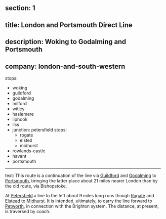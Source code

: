 ﻿section: 1
----
title: London and Portsmouth Direct Line
----
description: Woking to Godalming and Portsmouth
----
company: london-and-south-western
----
stops:
- woking
- guildford
- godalming
- milford
- witley
- haslemere
- liphook
- liss
- junction: petersfield
  stops:
    - rogate
    - elsted
    - midhurst
- rowlands-castle
- havant
- portsmouth
----
text: This route is a continuation of the line via [Guildford](/stations/guildford) and [Godalming](/stations/godalming) to [Portsmouth](/stations/portsmouth), bringing the latter place about 21 miles nearer London than by the old route, via Bishopstoke.

At [Petersfield](/stations/petersfield) a line to the left about 9 miles long runs though [Rogate](/stations/rogate) and [Elstead](/stations/elstead) to [Midhurst](/stations/midhurst). It is intended, ultimately, to carry the line forward to [Petworth](/stations/petworth), in connection with the Brighton system. The distance, at present, is traversed by coach.

